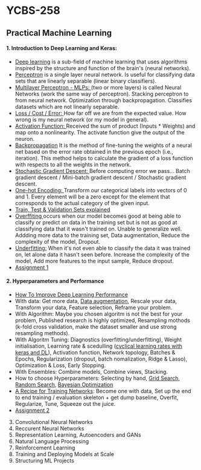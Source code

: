 # YCBS-258
## Practical Machine Learning

#### 1. Introduction to Deep Learning and Keras:
  - [Deep learning](https://youtu.be/aircAruvnKk) is a sub-field of machine learning that uses algorithms inspired by the structure and function of the brain's (neural networks). 
  - [Perceptron](https://towardsdatascience.com/what-the-hell-is-perceptron-626217814f53) is a single layer neural network. Is useful for classifying data sets that are linearly separable (linear binary classifiers). 
  - [Multilayer Perceptron - MLPs: ](https://towardsdatascience.com/multilayer-perceptron-explained-with-a-real-life-example-and-python-code-sentiment-analysis-cb408ee93141)(two or more layers) is called Neural Networks (work the same way of perceptron). Stacking perceptron to from neural network. Optimization through backpropagation. Classifies datasets which are not linearly separable. 
  - [Loss / Cost / Error: ](https://medium.com/artificialis/neural-network-basics-loss-and-cost-functions-9d089e9de5f8)How far off we are from the expected value. How wrong is my neural network (or my model in general).
  - [Activation Function: ](https://towardsdatascience.com/activation-functions-neural-networks-1cbd9f8d91d6)Received the sum of product (Inputs * Weights) and map onto a nonlinearity. The activate function give the output of the neuron.
  - [Backpropagation](https://youtu.be/Ilg3gGewQ5U) It is the method of fine-tuning the weights of a neural net based on the error rate obtained in the previous epoch (i.e., iteration). This method helps to calculate the gradient of a loss function with respects to all the weights in the network.
  - [Stochastic Gradient Descent: ](https://towardsdatascience.com/stochastic-gradient-descent-clearly-explained-53d239905d31)Before computing error we pass… Batch gradient descent / Mini-batch gradient descent / Stochastic gradient descent.
  - [One-hot Encoding: ](https://youtu.be/v_4KWmkwmsU)Transform our categorical labels into vectors of 0 and 1. Every element will be a zero except for the element that corresponds to the actual category of the given input.
  - [Train, Test & Validation Sets explained](https://youtu.be/Zi-0rlM4RDs)
  - [Overffiting ](https://youtu.be/DEMmkFC6IGM)occurs when our model becomes good at being able to classify or predict on data in the training set but is not as good at classifying data that it wasn't trained on. Unable to generalize well. Addding more data to the training set, Data augmentation, Reduce the complexity of the model, Dropout.
  - [Underfitting:](https://youtu.be/aircAruvnKk) When it's not even able to classify the data it was trained on, let alone data it hasn't seen before. Increase the complexity of the model, Add more features to the input sample, Reduce dropout.
  - [Assignment 1](https://github.com/MNLepage08/YCBS-258/blob/main/Homework_M1_Marie-Noel%20Lepage.ipynb)

#### 2. Hyperparameters and Performance
  - [How To Improve Deep Learning Performance](https://machinelearningmastery.com/improve-deep-learning-performance/)
  - With data: Get more data, [Data augmentation](https://augmentor.readthedocs.io/en/master/), Rescale your data, Transform your data, Feature selection, Reframe your problem.
  - With Algorithm: Maybe you chosen algoritm is not the best for your problem, Published research is highly optimized, Resampling mothods (k-fold cross validation, make the dataset smaller and use strong resampling methods).
  - With Algoritm Tuning: Diagnostics (overfitting/underfitting), Weight initialisation, Learning rate & scedulling ([cyclical learning rates with keras and DL](https://pyimagesearch.com/2019/07/29/cyclical-learning-rates-with-keras-and-deep-learning/#:~:text=learning%20rate%20range.-,What%20are%20cyclical%20learning%20rates%3F,you%20simply%20need%20a%20callback)), Activation function, Network topology, Batches & Epochs, Regularization (dropout, batch nomalization, Ridge & Lasso), Optimization & Loss, Early Stopping.
  - With Ensembles: Combine models, Combine views, Stacking.
  - How to choose Hyperparameters: Selecting by hand, [Grid Search](https://medium.com/fintechexplained/what-is-grid-search-c01fe886ef0a), [Random Search](https://www.jmlr.org/papers/volume13/bergstra12a/bergstra12a.pdf), [Bayesian Optimization](https://towardsdatascience.com/a-conceptual-explanation-of-bayesian-model-based-hyperparameter-optimization-for-machine-learning-b8172278050f)
  - [A Recipe for Training Networks](http://karpathy.github.io/2019/04/25/recipe/): Become one with data, Set up the end to end training / evaluation skeleton + get dump baseline, Overfit, Regularize, Tune, Squeeze out the juice.
  - [Assignment 2](https://github.com/MNLepage08/YCBS-258/blob/main/Homework_M2_Marie-Noel%20Lepage.ipynb)
  

3. Convolutional Neural Networks
4. Reccurent Neural Networks
5. Representation Learning, Autoencoders and GANs
6. Natural Language Processing
7. Reinforcement Learning
8. Training and Deploying Models at Scale
9. Structuring ML Projects
